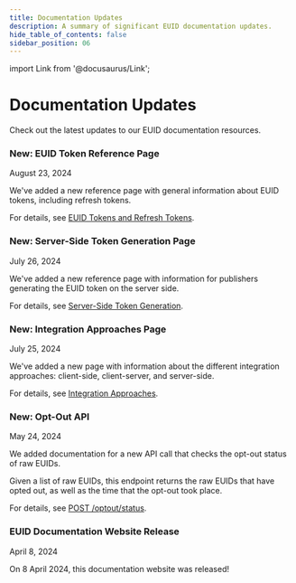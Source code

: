 ```yaml
---
title: Documentation Updates
description: A summary of significant EUID documentation updates.
hide_table_of_contents: false
sidebar_position: 06
---
```


import Link from '@docusaurus/Link';

# Documentation Updates

Check out the latest updates to our EUID documentation resources.

### New: EUID Token Reference Page

August 23, 2024

We've added a new reference page with general information about EUID tokens, including refresh tokens.

For details, see [EUID Tokens and Refresh Tokens](ref-tokens.md).

<!-- APIDOCS-2519 -->

### New: Server-Side Token Generation Page

July 26, 2024

We've added a new reference page with information for publishers generating the EUID token on the server side.

For details, see [Server-Side Token Generation](ref-server-side-token-generation.md).

<!-- APIDOCS-2436 -->

### New: Integration Approaches Page

July 25, 2024

We've added a new page with information about the different integration approaches: client-side, client-server, and server-side.

For details, see [Integration Approaches](ref-integration-approaches.md).

<!-- APIDOCS-2424 -->

### New: Opt-Out API

May 24, 2024

We added documentation for a new API call that checks the opt-out status of raw EUIDs.

Given a list of raw EUIDs, this endpoint returns the raw EUIDs that have opted out, as well as the time that the opt-out took place.

For details, see [POST&nbsp;/optout/status](../endpoints/post-optout-status.md).

<!-- APIDOCS-2252 -->

### EUID Documentation Website Release

April 8, 2024

On 8 April 2024, this documentation website was released!

<!-- PR #79 -->
